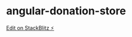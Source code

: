 # angular-donation-store

[Edit on StackBlitz ⚡️](https://stackblitz.com/edit/angular-donation-store)